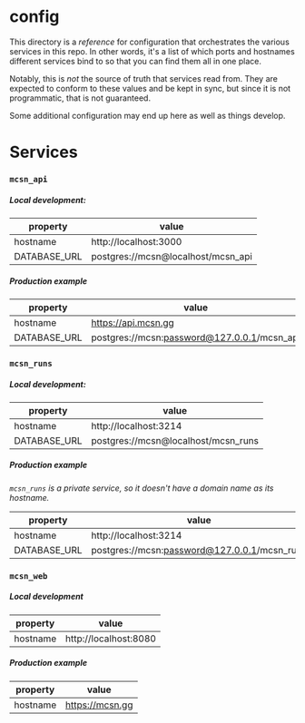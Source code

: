 # config

This directory is a _reference_ for configuration that orchestrates the various services in this repo. In other words, it's a list of which ports and hostnames different services bind to so that you can find them all in one place.

Notably, this is _not_ the source of truth that services read from. They are expected to conform to these values and be kept in sync, but since it is not programmatic, that is not guaranteed.

Some additional configuration may end up here as well as things develop.

# Services

### `mcsn_api`

##### Local development:

| property     | value                              |
| ------------ | ---------------------------------- |
| hostname     | http://localhost:3000              |
| DATABASE_URL | postgres://mcsn@localhost/mcsn_api |

##### Production example

| property     | value                                       |
| ------------ | ------------------------------------------- |
| hostname     | https://api.mcsn.gg                         |
| DATABASE_URL | postgres://mcsn:password@127.0.0.1/mcsn_api |

### `mcsn_runs`

##### Local development:

| property     | value                               |
| ------------ | ----------------------------------- |
| hostname     | http://localhost:3214               |
| DATABASE_URL | postgres://mcsn@localhost/mcsn_runs |

##### Production example

_`mcsn_runs` is a private service, so it doesn't have a domain name as its hostname._

| property     | value                                        |
| ------------ | -------------------------------------------- |
| hostname     | http://localhost:3214                        |
| DATABASE_URL | postgres://mcsn:password@127.0.0.1/mcsn_runs |

### `mcsn_web`

##### Local development

| property | value                 |
| -------- | --------------------- |
| hostname | http://localhost:8080 |

##### Production example

| property | value           |
| -------- | --------------- |
| hostname | https://mcsn.gg |
